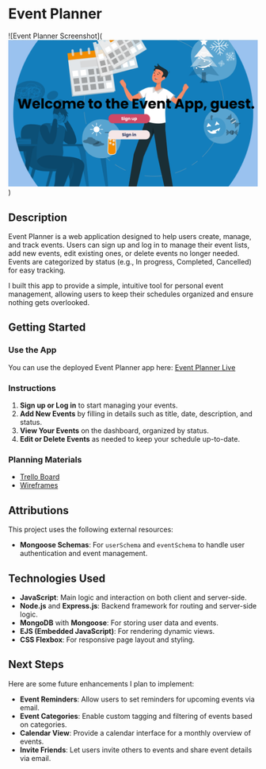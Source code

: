 # Event Planner

![Event Planner Screenshot](![Event planner home page](image.png))  

## Description
Event Planner is a web application designed to help users create, manage, and track events. Users can sign up and log in to manage their event lists, add new events, edit existing ones, or delete events no longer needed. Events are categorized by status (e.g., In progress, Completed, Cancelled) for easy tracking.

I built this app to provide a simple, intuitive tool for personal event management, allowing users to keep their schedules organized and ensure nothing gets overlooked.

## Getting Started
### Use the App
You can use the deployed Event Planner app here: [Event Planner Live]()  

### Instructions
1. **Sign up or Log in** to start managing your events.
2. **Add New Events** by filling in details such as title, date, description, and status.
3. **View Your Events** on the dashboard, organized by status.
4. **Edit or Delete Events** as needed to keep your schedule up-to-date.

### Planning Materials
- [Trello Board](https://trello.com/invite/b/66e4d01f5388cc5b0d8f5542/ATTI234eef0dab69308f93ba65aee0ac5a8d12CA018F/event-planner)  
- [Wireframes](https://www.figma.com/board/TnhBvURSE9yyqkOFxA1MPZ/Event-index-page?node-id=0-1&t=WMhnGZzYyrxXtJUa-1)  

## Attributions
This project uses the following external resources:
- **Mongoose Schemas**: For `userSchema` and `eventSchema` to handle user authentication and event management.
  
## Technologies Used
- **JavaScript**: Main logic and interaction on both client and server-side.
- **Node.js** and **Express.js**: Backend framework for routing and server-side logic.
- **MongoDB** with **Mongoose**: For storing user data and events.
- **EJS (Embedded JavaScript)**: For rendering dynamic views.
- **CSS Flexbox**: For responsive page layout and styling.

## Next Steps
Here are some future enhancements I plan to implement:
- **Event Reminders**: Allow users to set reminders for upcoming events via email.
- **Event Categories**: Enable custom tagging and filtering of events based on categories.
- **Calendar View**: Provide a calendar interface for a monthly overview of events.
- **Invite Friends**: Let users invite others to events and share event details via email.
